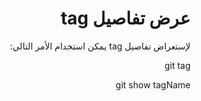 <div dir = rtl > 
  
 <h1>  عرض تفاصيل tag </h1> 

<p>

لإستعراض تفاصيل tag يمكن استخدام الأمر التالي:

</p>
 <p> git tag </p> 
  
<p> git show tagName </p> 


   


  </dir >
